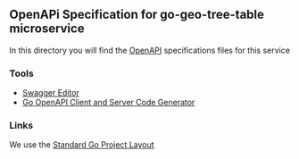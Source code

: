 ## OpenAPi Specification for go-geo-tree-table microservice

In this directory you will find the [OpenAPI](https://github.com/OAI/OpenAPI-Specification/blob/main/versions/3.0.0.md)
specifications files for this service

### Tools

+ [Swagger Editor](https://swagger.io/tools/swagger-editor/)
+ [Go OpenAPI Client and Server Code Generator](https://github.com/deepmap/oapi-codegen)

### Links

We use the [Standard Go Project Layout](https://github.com/golang-standards/project-layout)
